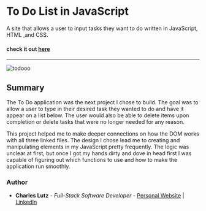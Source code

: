 # To Do List in JavaScript


A site that allows a user to input tasks they want to do written in JavaScript, HTML ,and CSS.


#### check it out [here](https://charles-carm.github.io/to-do/)
---

![todooo](https://user-images.githubusercontent.com/103493003/166660253-5bd14c70-0d33-4eaa-9dbb-0b4e120fbaa0.PNG)

## Summary

The To Do application was the next project I chose to build. The goal was to allow a user to type in 
their desired task they wanted to do and have it appear on a list below. The user would also be able
to delete items upon completion or delete tasks that were no longer needed for any reason.

This project helped me to make deeper connections on how the DOM works with all three linked files. The
design I chose lead me to creating and manipulating elements in my JavaScript pretty frequently. The logic 
was unclear at first, but once I got my hands dirty and dove in head first I was capable of figuring out
which functions to use and how to make the application run smoothly.

### Author
* __Charles Lutz__ - *Full-Stack Software Developer* - [Personal Website](https://master--resplendent-cocada-4ee40d.netlify.app/) | [LinkedIn](https://www.linkedin.com/in/CharlesCarMichaelLutz/)
